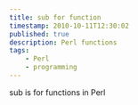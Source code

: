 ```yaml
---
title: sub for function
timestamp: 2010-10-11T12:30:02
published: true
description: Perl functions
tags:
    - Perl
    - programming
---
```


sub is for functions in  Perl
